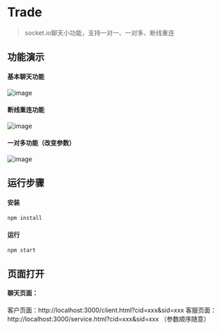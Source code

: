 # Trade

> socket.io聊天小功能，支持一对一、一对多、断线重连

## 功能演示
#### 基本聊天功能
![image](https://github.com/Lee-Xin/online-chat/blob/master/images/basic.gif)

#### 断线重连功能
![image](https://github.com/Lee-Xin/online-chat/blob/master/images/reload.gif)

#### 一对多功能（改变参数）
![image](https://github.com/Lee-Xin/online-chat/blob/master/images/multi.gif)

## 运行步骤
#### 安装

``` bash
npm install
```

#### 运行

``` bash
npm start
```

## 页面打开
#### 聊天页面：

客户页面：http://localhost:3000/client.html?cid=xxx&sid=xxx
客服页面：http://localhost:3000/service.html?cid=xxx&sid=xxx
（参数顺序随意）
